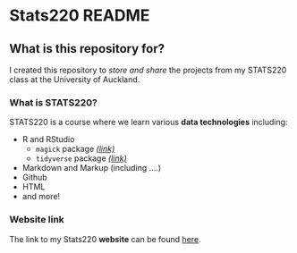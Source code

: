 # Stats220 README

## What is this repository for?
I created this repository to *store and share* the projects from my STATS220 class at the University of Auckland.

### What is STATS220?
STATS220 is a course where we learn various **data technologies** including:
* R and RStudio
  * `magick` package [*(link)*](https://cran.r-project.org/web/packages/magick/vignettes/intro.html)
  * `tidyverse` package [*(link)*](https://www.tidyverse.org/)
* Markdown and Markup (including ....)
* Github
* HTML
* and more!

### Website link
The link to my Stats220 **website** can be found [here](https://classicmmt.github.io/Stats220/).

